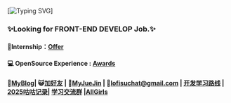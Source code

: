 [![Typing SVG](https://readme-typing-svg.herokuapp.com?font=Fira+Code&pause=1000&random=false&width=435&lines=Hi👋+I+am+Su+😊+Apache+Contributor+%F0%9F%91%8B;👩🏻‍💻+Major+in+Software+Engineering.+✨%F0%9F%91%8B;Open+Source+Enthusiast✨.)]
### **✨Looking for FRONT-END DEVELOP Job.✨** 
#### **🌱Internship**：[**Offer**](https://github.com/LofiSu/LofiSu/blob/main/offer.md) 
#### **💻 OpenSource Experience :** [**Awards**](https://github.com/LofiSu/LofiSu/blob/main/Awards.md) 
#### 💬[**MyBlog**](https://www.lofisu.chat/)| 😺[加好友](https://github.com/LofiSu/myBlog?tab=readme-ov-file#%E5%8F%8B%E6%83%85%E9%93%BE%E6%8E%A5) | 🎯[MyJueJin](https://juejin.cn/user/2351234356882624) | 📮lofisuchat@gmail.com | [开发学习路线](https://github.com/kamranahmedse/developer-roadmap) | [2025咕咕记录](https://github.com/LofiSu/LofiSu/blob/main/TODO.md)| [学习交流群](https://github.com/LofiSu/LofiSu/blob/main/qr.md) |[AllGirls](https://github.com/user-attachments/assets/98d2ee13-2243-48cb-beee-3d8399fa73b8)
<!---
LofiSu/LofiSu is a ✨ special ✨ repository because its `README.md` (this file) appears on your GitHub profile.
You can click the Preview link to take a look at your changes.

--->
